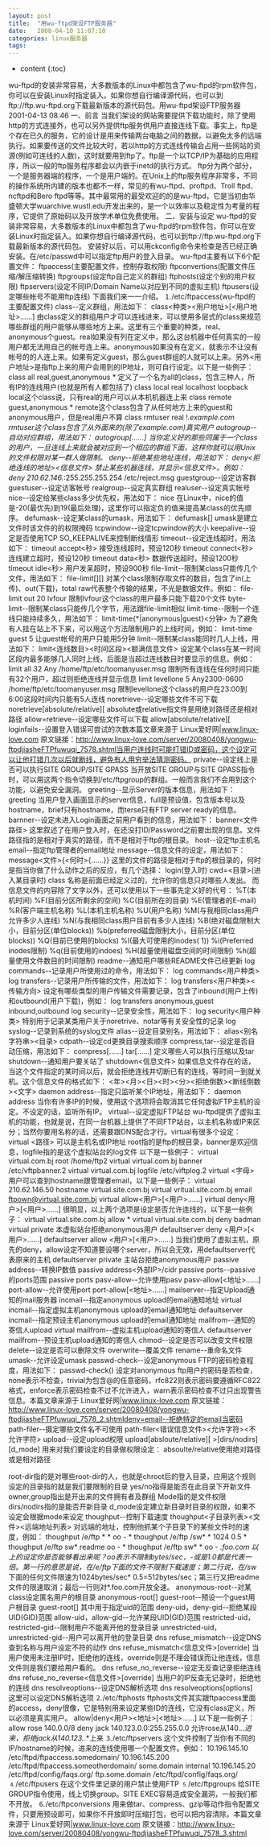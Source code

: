 ```yaml
---
layout: post
title:  "用wu-ftpd架设FTP服务器"
date:   2008-04-10 11:07:10
categories: linux服务器
tags:
---
```


* content
{:toc}

wu-ftpd的安装非常容易，大多数版本的Linux中都包含了wu-ftpd的rpm软件包，你可以在安装Linux时指定装入。如果你想自行编译源代码，也可以到ftp://ftp.wu-ftpd.org下载最新版本的源代码包。用wu-ftpd架设FTP服务器 
2001-04-13 08:46 一、前言 当我们架设的网站需要提供下载功能时，除了使用http的方式连接外，也可以另外提供ftp服务供用户直接连线下载。事实上，ftp是个存在已久的服务，它的设计是用来传输两台电脑之间的数据，以避免太多的远端执行。如果要传送的文件比较大时，若以http的方式连线传输会占用一些网站的资源(例如可连线的人数)，这时就要用到ftp了。ftp是一个以TCP/IP为基础的应用程序，所以一般的ftp服务程序都会以内嵌于inetd的执行方式。 
ftp分为两个部分，一个是服务器端的程序，一个是用户端的。在Unix上的ftp服务程序非常多，不同的操作系统所内建的版本也都不一样，常见的有wu-ftpd、proftpd、Troll ftpd、ncftpd和Bero ftpd等等。其中最常用的最受欢迎的的是wu-ftpd，它是当初由华盛顿大学wuarchive.wustl.edu开发出来的，是一个以效率以及稳定性为考量的程序，它提供了原始码以及开放学术单位免费使用。 二、安装与设定 wu-ftpd的安装非常容易，大多数版本的Linux中都包含了wu-ftpd的rpm软件包，你可以在安装Linux时指定装入。如果你想自行编译源代码，也可以到ftp://ftp.wu-ftpd.org下载最新版本的源代码包。 
安装好以后，可以用ckconfig命令来检查是否已经正确安装。在/etc/passwd中可以指定ftp用户的登入目录。 
wu-ftpd主要有以下6个配置文件： 
ftpaccess(主要配置文件，控制存取权限) 
ftpconvertions(配置文件压缩/解压缩转换) 
ftpgroups(设定ftp自己定义的群组) 
ftphosts(设定个别的用户权限) 
ftpservers(设定不同IP/Domain Name以对应到不同的虚拟主机) 
ftpusers(设定哪些帐号不能用ftp连线) 
下面我们来一一介绍。 
⒈/etc/ftpaccess(wu-ftpd的主要配置文件) 
class--定义群组，用法如下： 
class<种类><用户地址>[<用户地址>……] 
由class定义的群组用户才可以连线进来，可以使用多层式的class来规范哪些群组的用户能够从哪些地方上来。这里有三个重要的种类，real、anonymous个guest。real如果没有列在定义中，那么这台机器中任何真实的一般用户都无法用自己的帐号连上来。anonymous如果没有在定义，就表示不让没有帐号的的人连上来。如果有定义guest，那么guest群组的人就可以上来。另外<用户地址>是指ftp上来的用户会用到的IP地址，则可自行设定。以下是一些例子： 
class all real,guest,anonymous * 
定义了一个名为all的class，包含三种人，所有IP的连线用户(也就是所有人都包括了) 
class local real localhost loopback 
local这个class说，只有real的用户可以从本机机器连上来 
class remote guest,anonymous * 
remote这个class包含了从任何地方上来的guest和anonymous用户，但是real用户不算 
class rmtuser real !*.example.com 
rmtuser这个class包含了从外面来的(除了example.com)真实用户 
autogroup--自动对应群组，用法如下： 
autogroup[……] 
当你定义好的那些同属于一个class的用户，一旦连线上来就会被对应到一个相应的群组下面，这样你就可以用Unix的文件权限对某一群人做限制。 
deny--拒绝某些地址连线，用法如下： 
deny<拒绝连线的地址><信息文件> 
禁止某些机器连线，并显示<信息文件>。例如： 
deny 210.62.146.*:255.255.255.254 /etc/reject.msg 
guestgroup--设定访客群 
guestuser--设定访客帐号 
realgroup--设定真实群组 
realuser--设定真实帐号 
nice--设定给某些class多少优先权，用法如下： 
nice 
在Linux中，nice的值是-20(最优先)到19(最后处理)，这里你可以指定负的值来提高某class的优先顺序。 
defumask--设定某class的umask，用法如下： 
defumask[] 
umask是建立文件时该文件的的权限掩码 
tcpwindow--设定tcpwindow的大小 
keepalive--设定是否使用TCP SO_KEEPALIVE来控制断线情形 
timeout--设定连线超时，用法如下： 
timeout accept<秒> 
接受连线超时，预设120秒 
timeout connect<秒> 
连线建立超时，预设120秒 
timeout data<秒> 
数据传送超时，预设1200秒 
timeout idle<秒> 
用户发呆超时，预设900秒 
file-limit--限制某class只能传几个文件，用法如下： 
file-limit[][] 
对某个class限制存取文件的数目，包含了in(上传)、out(下载)，total raw代表整个传输的结果，不光是数据文件。例如： 
file-limit out 20 lvfour 
限制lvfour这个class的用户最多只能下载20个文件 
byte-limit--限制某class只能传几个字节，用法跟file-limit相似 
limit-time--限制一个连线只能持续多久，用法如下： 
limit-time{*|anonymous|guest}<分钟> 
为了避免有人挂在站上不下来，可以用这个方法限制用户的上线时间，例如： 
limit-time guest 5 
让guest帐号的用户只能用5分钟 
limit--限制某class能同时几人上线，用法如下： 
limit<连线数目><时间区段><额满信息文件> 
设定某个class在某一时间区段内最多能够几人同时上线，后面是当超过连线数目时要显示的信息。例如： 
limit all 32 Any /home/ftp/etc/toomanyuser.msg 
限制所有连线在任何时间只能有32个用户，超过则拒绝连线并显示信息 
limit levellone 5 Any2300-0600 /home/ftp/etc/toomanyuser.msg 
限制levellone这个class的用户在23:00到6:00这段时间内只能有5人连线 
noretrieve--设定哪些文件不可下载 
noretrieve[absolute/relative][ 
absolute或relative指文件是用绝对路径还是相对路径 
allow=retrieve--设定哪些文件可以下载 
allow[absolute/relative][ 
loginfails--设置登入错误可尝试的次数本篇文章来源于 Linux爱好网|www.linux-love.com 原文链接：http://www.linux-love.com/server/20080408/yongwu-ftpdjiasheFTPfuwuqi_7578.shtml当用户连线时可能打错ID或密码，这个设定可以让他打错几次以后就断线，避免有人用穷举法猜测密码。 
private--设定线上是否可以执行SITE GROUP/SITE GPASS 
当开放SITE GROUP与SITE GPASS指令时，可以用这两个指令切换到/etc/ftpgroup的群组。一般而言我们不会用到这个功能，以避免安全漏洞。 
greeting--显示Server的版本信息，用法如下： 
greeting 
当用户登入画面显示的server信息，full是预设值，包含版本号以及hostname，brief只有hostname，而terse只有FTP server ready的信息。 
barnner--设定未进入Login画面之前用户看到的信息，用法如下： 
banner<文件路径> 
这里叙述了在用户登入时，在还没打ID/Password之前要出现的信息。文件路径指的是相对于真实的路径，而不是相对于ftp的根目录。 
host--设定ftp主机名 
email--指定ftp管理者的email地址 
message--信息文件的设定，用法如下： 
message<文件>{<何时>{……}} 
这里的文件的路径是相对于ftp的根目录的，何时是指当你做了什么动作之后的反应，有几个选择： 
login(登入时) 
cwd=<目录>(进入某目录时) 
class 名称是前面已经定义过的，允许你的信息只对哪些人发出。 
而信息文件的内容除了文字以外，还可以使用以下一些事先定义好的代号： 
%T(本机时间) 
%F(目前分区所剩余的空间) 
%C(目前所在的目录) 
%E(管理者的E-mail) 
%R(客户端主机名称) 
%L(本机主机名称) 
%U(用户名称) 
%M(与我相同class用户允许多少人连线) 
%N(与我相同class用户目前有多少人连线) 
%B(绝对磁盘限制大小，目前分区(单位blocks)) 
%b(preferred磁盘限制大小，目前分区(单位blocks)) 
%Q(目前已使用的blocks) 
%I(最大可使用的inodes( 1)) 
%i(Preferred inodes限制) 
%q(目前使用的indoes) 
%H(超量使用磁盘空间的时间限制) 
%h(超量使用文件数目的时间限制) 
readme--通知用户哪些README文件已经更新 
log commands--记录用户所使用过的命令，用法如下： 
log commands<用户种类> 
log transfers--记录用户所传输的文件，用法如下： 
log transfers<用户种类><传输方向> 
设定有哪些类型的用户传输文件需要记录，包含了inbound(用户上传)和outbound(用户下载)，例如： 
log transfers anonymous,guest inbound,outbound 
log security--记录安全性，用法如下： 
log security<用户种类> 
特别用于记录某类用户关于noretrive、notar等有关安全性的记录 
log syslog--记录到系统的syslog文件 
alias--设定目录别名，用法如下： 
alias<别名字符串><目录> 
cdpath--设定cd更换目录搜索顺序 
compress,tar--设定是否自动压缩，用法如下： 
compress[……] 
tar[……] 
定义哪些人可以执行压缩以及tar 
shutdown--通知用户要关站了 
shutdown<信息文件> 
如果信息文件存在的话，当这个文件指定的某时间以后，就会拒绝连线并切断已有的连线，等时间一到就关机。这个信息文件的格式如下： 
<年><月><日><时><分><拒绝倒数><断线倒数><文字> 
daemon address--指定只监听某个IP地址，用法如下： 
daemon address 当你有许多IP的时候，使用这个选项将会取消其它任何虚拟FTP主机的设定。不设定的话，监听所有IP。 
virtual--设定虚拟FTP站台 
wu-ftpd提供了虚拟主机的功能，也就是说，在同一台机器上提供了不同FTP站台，以主机名称或IP来区分；当然你要用名称的话，还需要跟DNS配合才行。virtual有很多个设定： 
virtual
<路径> 可以是主机名或IP地址 
root指的是ftp的根目录，banner是欢迎信息，logfile指的是这个虚拟站台的log文件 
以下是一些例子： 
virtual virtual.com.bj root /home/ftp2 
virtual virtual.com.bj banner /etc/vftpbanner.2 
virtual virtual.com.bj logfile /etc/viftplog.2 
virtual
<字母> 
用户可以查到hostname跟管理者email，以下是一些例子： 
virtual 210.62.146.50 hostname virtual.site.com.bj 
virtual vritual.site.com.bj email ftpown@virtual.site.com.bj 
virtual
allow<用户>[<用户>……] 
virtual 
deny<用户>[<用户>……] 
很明显，以上两个选项是设定是否允许连线的，以下是一些例子： 
virtual virtual.site.com.bj allow * 
virtual virtual.site.com.bj deny badman 
virtual
private 
本虚拟站台拒绝anonymous用户 
defaultserver deny <用户>[<用户>……] 
defaultserver allow <用户>[<用户>……] 
当我们使用了虚拟主机，原先的deny，allow设定不知道要设哪个server，所以会无效，用defaultserver代表原来的主机 
defaultserver private 
主站台拒绝anonymous用户 
passive address--转换IP数值 
passive address<外部IP>/cidr 
passive ports--passive的ports范围 
passive ports 
pasv-allow--允许使用pasv 
pasv-allow[<地址>……] 
port-allow--允许使用port 
port-allow[<地址>……] 
mailserver--指定Upload通知的mail服务器 
incmail--指定anonymous upload的email通知地址 
virtual incmail--指定虚拟主机anonymous upload的email通知地址 
defaultserver incmail--指定预设主机anonymous upload的email通知地址 
mailfrom--通知的寄信人upload 
virtual mailfrom--虚拟主机upload通知的寄信人 
defaultserver mailfrom--预设主机upload通知的寄信人 
chmod--设定是否可以改变文件权限 
delete--设定是否可以删除文件 
overwrite--覆盖文件 
rename--重命名文件 
umask--允许设定umask 
passwd-check--设定anonymous FTP的密码检查程度，用法如下： 
passwd-check() 
设定对anonymous ftp用户的密码是否检查，none表示不检查，trivial为包含@的任意密码，rfc822则表示密码要遵循RFC822格式，enforce表示密码检查不过不允许进入，warn表示密码检查不过只出现警告信息。本篇文章来源于 Linux爱好网|www.linux-love.com 原文链接：http://www.linux-love.com/server/20080408/yongwu-ftpdjiasheFTPfuwuqi_7578_2.shtmldeny=email--拒绝特定的email当密码 
path-filer--摄定哪些文件名不可使用 
path-filer<错误信息文件><允许字符><不允许字符> 
upload--设定upload权限 
upload[absloute/relative][ >[dirs/nodirs][d_mode] 
用来对我们要设定的目录做权限设定： 
absoulte/relative使用绝对路径或是相对路径 
 
root-dir指的是对哪些root-dir的人，也就是chroot后的登入目录，应用这个规则 
设定的目录指的就是我们要限制的目录 
yes/no指得是能否在此目录下开新文件 
owner,group指出是开出来的文件拥有者及群组 
Mode指的是文件权限 
dirs/nodirs指的是能否开新目录 
d_mode设定建立新目录时目录的权限，如果不设定会根据mode来设定 
thoughput--控制下载速度 
thoughput<子目录列表><文件><远端地址列表> 
对远端的地址，控制他抓某个子目录下的某些文件时的速度，例如： 
thoughput /e/ftp * * oo - * 
thoughput /e/ftp /sw* * 1024 0.5 * 
thoughput /e/ftp sw* readme oo - * 
thoughput /e/ftp sw* * oo - *.foo.com 
以上的设定你是否能够看出来呢？oo表示不限制bytes/sec，-或是1.0都是代表一倍。第一行的意思是说，在/e/ftp下面的文件不限制下载速度；第二行说，在/sw*下面的任何文件限速为1024bytes/sec* 
0.5=512bytes/sec；第三行又把readme文件的限速取消；最后一行则对*.foo.com开放全速。 
anonymous-root--对某class设定匿名用户的根目录 
anonymous-root[] 
guest-root--预设一个guest用户根目录 
guest-root[] 
其中用于指定uid的范围 
deny-uid，deny-gid--拒绝某段UID(GID)范围 
allow-uid，allow-gid--允许某段UID(GID)范围 
restricted-uid，restricted-gid--限制用户不能离开他的登录目录 
unrestricted-uid，unrestricted-gid--用户可以离开他的登录目录 
dns refuse_mismatch--设定DNS查到名称与用户设定不符的动作 
dns refuse_mismatch<信息文件>[override] 
当用户使用未注册IP时，拒绝他的连线，override则是不理会错误而让他连线，信息文件则是我们要给用户看的。 
dns refuse_no_reverse--设定无反查记录拒绝连线 
dns refuse_no_reverse<信息文件>[override] 
当用户的IP反查无记录时，拒绝他的连线 
dns resolveoptions--设定DNS解析选项 
dns resolveoptions[options] 
这里可以设定DNS解析选项 
⒉/etc/ftphosts 
ftphosts文件其实跟ftpaccess里面的access，deny很像，它是特别用来设定某些ID的连线，它没有class定义，所以必须是真实用户。 
allow|deny<用户><地址>[<地址>……] 
以下是一些例子： 
allow rose 140.0.0/8 
deny jack 140.123.0.0:255.255.0.0 
允许rose从140.*.*.*进来，拒绝jack从140.123.*.*上来 
⒊/etc/ftpservers 
这个文件控制了当你有不同的IP/hostname的时候，进来的连线使用哪一个配置文件。例如： 
10.196.145.10 /etc/ftpd/ftpaccess.somedomain/ 
10.196.145.200 /etc/ftpd/ftpaccess.someotherdomain/ 
some.domain internal 
10.196.145.20 /etc/ftpd/config/faqs.org/ 
ftp.some.domain /etc/ftpd/config/faqs.org/ 
⒋/etc/ftpusers 
在这个文件里记录的用户禁止使用FTP 
⒌/etc/ftpgroups 
给SITE GROUP指令使用，线上切换group。SITE EXEC容易造成安全漏洞，一般我们都不开放。 
⒍/etc/ftpconversions 
用来做tar、compress、gzip等动作指令配置文件，只要用预设即可，如果你不开放即时压缩打包，也可以把内容清除。本篇文章来源于 Linux爱好网|www.linux-love.com 原文链接：http://www.linux-love.com/server/20080408/yongwu-ftpdjiasheFTPfuwuqi_7578_3.shtml
        
